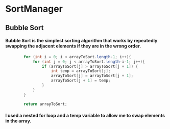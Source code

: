 # SortManager

## **Bubble Sort**
#### Bubble Sort is the simplest sorting algorithm that works by repeatedly swapping the adjacent elements if they are in the wrong order.

```java
        for (int i = 0; i < arrayToSort.length-1; i++){
            for (int j = 0; j < arrayToSort.length-i-1; j++){
                if (arrayToSort[j] > arrayToSort[j + 1]) {
                    int temp = arrayToSort[j];
                    arrayToSort[j] = arrayToSort[j + 1];
                    arrayToSort[j + 1] = temp;
                }
            }
        }

        return arrayToSort;
```

#### I used a nested for loop and a temp variable to allow me to swap elements in the array.
